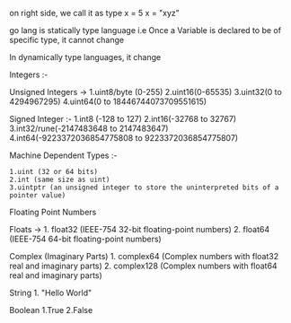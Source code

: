 on right side, we call it as type
x = 5
x = "xyz"

go lang is statically type language
i.e  Once a Variable is declared to be of specific type, it cannot change

In dynamically type languages, it change

Integers :-

Unsigned Integers ->
    1.uint8/byte (0-255)
    2.uint16(0-65535)
    3.uint32(0 to 4294967295)
    4.uint64(0 to 18446744073709551615)

Signed Integer :-
    1.int8 (-128 to 127)
    2.int16(-32768 to 32767)
    3.int32/rune(-2147483648 to 2147483647)
    4.int64(-9223372036854775808 to 9223372036854775807)

Machine Dependent Types :-

    1.uint (32 or 64 bits)
    2.int (same size as uint)
    3.uintptr (an unsigned integer to store the uninterpreted bits of a pointer value)

Floating Point Numbers

Floats ->
    1. float32 (IEEE-754 32-bit floating-point numbers)
    2. float64 (IEEE-754 64-bit floating-point numbers)

Complex (Imaginary Parts)
    1. complex64 (Complex numbers with float32 real and imaginary parts)
    2. complex128 (Complex numbers with float64 real and imaginary parts)

String
    1. "Hello World"

Boolean
    1.True
    2.False